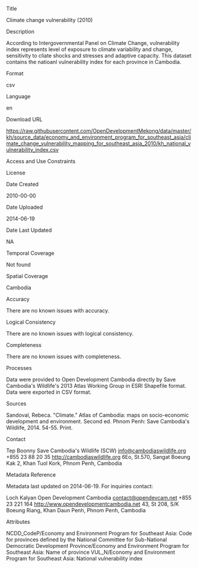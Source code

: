 Title

Climate change vulnerability (2010)

Description

According to Intergovernmental Panel on Climate Change, vulnerability index represents level of exposure to climate variability and change, sensitivity to cliate shocks and stresses and adaptive capacity. This dataset contains the natioanl vulnerability index for each province in Cambodia. 

Format

csv

Language

en

Download URL

https://raw.githubusercontent.com/OpenDevelopmentMekong/data/master/kh/source_data/economy_and_environment_program_for_southeast_asia/climate_change_vulnerability_mapping_for_southeast_asia_2010/kh_national_vulnerability_index.csv

Access and Use Constraints



License



Date Created

2010-00-00

Date Uploaded

2014-06-19

Date Last Updated

NA

Temporal Coverage

Not found

Spatial Coverage

Cambodia

Accuracy

There are no known issues with accuracy.

Logical Consistency

There are no known issues with logical consistency.

Completeness

There are no known issues with completeness.

Processes

Data were provided to Open Development Cambodia directly by Save Cambodia's Wildlife's 2013 Atlas Working Group in ESRI Shapefile format. Data were exported in CSV format.

Sources

Sandoval, Rebeca. "Climate." Atlas of Cambodia: maps on socio-economic development and environment. Second ed. Phnom Penh: Save Cambodia's Wildlife, 2014. 54-55. Print.

Contact

Tep Boonny
Save Cambodia's Wildlife (SCW)
info@cambodiaswildlife.org
+855 23 88 20 35
http://cambodiaswildlife.org
6Eo, St.570, Sangat Boeung Kak 2, Khan Tuol Kork, Phnom Penh, Cambodia

Metadata Reference

Metadata last updated on 2014-06-19. For inquiries contact:

Loch Kalyan
Open Development Cambodia
contact@opendevcam.net
+855 23 221 164
http://www.opendevelopmentcambodia.net
43, St 208, S/K Boeung Riang, Khan Daun Penh, Phnom Penh, Cambodia

Attributes

NCDD_CodeP/Economy and Environment Program for Southeast Asia: Code for provinces defined by the National Committee for Sub-National Democratic Development
Province/Economy and Environment Program for Southeast Asia: Name of province
VUL_N/Economy and Environment Program for Southeast Asia: National vulnerability index



